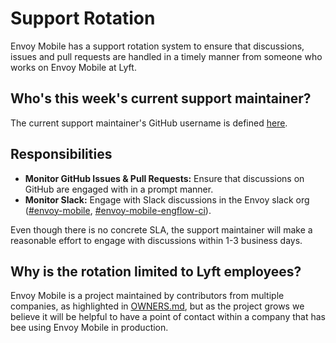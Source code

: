 # Support Rotation

Envoy Mobile has a support rotation system to ensure that discussions,
issues and pull requests are handled in a timely manner from someone who
works on Envoy Mobile at Lyft.

## Who's this week's current support maintainer?

The current support maintainer's GitHub username is defined
[here](https://github.com/envoyproxy/envoy-mobile/blob/main/.github/lyft_maintainers.yml#L1).

## Responsibilities

* **Monitor GitHub Issues & Pull Requests:** Ensure that discussions on
  GitHub are engaged with in a prompt manner.
* **Monitor Slack:** Engage with Slack discussions in the Envoy slack
  org ([#envoy-mobile](https://envoyproxy.slack.com/archives/CKQ2LK23G),
  [#envoy-mobile-engflow-ci](https://envoyproxy.slack.com/archives/C02QMNG92A3)).

Even though there is no concrete SLA, the support maintainer will make a
reasonable effort to engage with discussions within 1-3 business days.

## Why is the rotation limited to Lyft employees?

Envoy Mobile is a project maintained by contributors from multiple
companies, as highlighted in [OWNERS.md](../OWNERS.md), but as the
project grows we believe it will be helpful to have a point of contact
within a company that has bee using Envoy Mobile in production.
